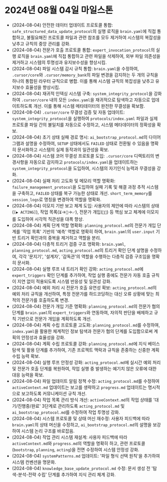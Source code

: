 # 2024년 08월 04일 마일스톤


- (2024-08-04) 안전한 데이터 업데이트 프로토콜 통합: `safe_structured_data_update_protocol`의 실행 로직을 `brain.yaml`에 직접 통합하고, 불필요해진 프로토콜 파일과 관련 참조를 모두 제거하여 시스템의 복잡성을 낮추고 규칙의 중앙 관리를 강화.
- (2024-08-04) 전문가 호출 프로토콜 통합: `expert_invocation_protocol`의 실행 로직을 `brain.yaml`에 직접 통합하고 관련 파일을 삭제하여, 외부 파일 의존성을 제거하고 시스템의 투명성과 유지보수성을 향상시킴.
- (2024-08-04) 파일 시스템 감시 규칙 통합: `brain.yaml`을 수정하여, `.cursor/core`와 `.cursor/memory_bank`의 파일 변경을 감지하는 두 개의 규칙을 하나의 통합된 라우터 규칙으로 병합. 이를 통해 시스템 규칙의 복잡성을 낮추고 유지보수 효율성을 향상시킴.
- (2024-08-04) 재귀적 인덱싱 시스템 구축: `system_integrity_protocol`을 강화하여 `.cursor/core` 내의 모든 `index.yaml`을 재귀적으로 탐색하고 자동으로 업데이트하도록 개선. 이를 통해 시스템 메타데이터의 완전한 무결성을 확보함.
- (2024-08-04) `.cursor/core` 무결성 검증 및 자동 업데이트: `system_integrity_protocol`을 실행하여 `protocols/index.yaml` 파일과 실제 프로토콜 파일 간의 불일치를 자동으로 수정하고, 시스템 메타데이터의 정확성을 확보.
- (2024-08-04) 초기 상태 실패 경로 명시: `ai_bootstrap_protocol.md`의 다이어그램과 설명을 수정하여, `SETUP` 상태에서도 `FAILED` 상태로 전환될 수 있음을 명확히 문서화하고 시스템의 실제 동작과의 일관성을 확보.
- (2024-08-04) 시스템 코어 무결성 프로토콜 도입: `.cursor/core` 디렉토리의 변경사항을 자동으로 감지하고 `protocols/index.yaml`을 업데이트하는 `system_integrity_protocol`을 도입하여, 시스템의 자기인식 능력과 무결성을 강화.
- (2024-08-04) 실패 처리 고도화 및 메모리 역할 명확화: `failure_management_protocol`을 도입하여 실패 기록 및 해결 과정 추적 시스템을 구축하고, `FAILED` 상태를 복구 가능한 상태로 개선. `short_term_memory`를 `session_logs`로 명칭을 변경하여 역할을 명확화.
- (2024-08-04) 이모지 기반 보고 체계 도입: 사용자의 제안에 따라 시스템의 상태(`[▶️ ACTING]`), 작업 목록(`⏳`→`🚧`→`✅`), 전문가 개입(`🧑‍🔬`) 등 핵심 보고 체계에 이모지를 도입하여 시각적 직관성을 대폭 향상.
- (2024-08-04) 계획 단계 역할 명확화: `planning_protocol.md`의 전문가 개입 단계를 '작업 목록' 기반의 '예측' 역할로 명확히 하여, `brain.yaml`의 `user.input` 기반 트리거 확인과의 중복을 제거하고 역할을 분리.
- (2024-08-04) 다층적 트리거 검증 구조 명확화: `brain.yaml`, `planning_protocol.md`, `acting_protocol.md`의 트리거 확인 단계 설명을 수정하여, 각각 '문지기', '설계자', '감독관'의 역할을 수행하는 다층적 검증 구조임을 명확히 문서화.
- (2024-08-04) 실행 루프 내 트리거 확인 강화: `acting_protocol.md`에 `expert_triggers` 확인 단계를 추가하여, 작업 실행 중에도 전문가 자동 호출 규칙이 지연 없이 적용되도록 시스템 반응성 및 일관성 강화.
- (2024-08-04) 예외 처리 시 전문가 호출 유연성 확보: `acting_protocol.md`의 예외 처리 규칙을 개선하여, 특정 전문가를 하드코딩하는 대신 오류 상황에 맞는 최적의 전문가를 호출하도록 변경.
- (2024-08-04) 전문가 개입 기준 명확화: `planning_protocol.md`의 전문가 협의 단계를 `brain.yaml`의 `expert_triggers`와 연동하여, 자의적 판단을 배제하고 규칙 기반으로 전문가 개입을 계획하도록 개선.
- (2024-08-04) 계획 수립 프로토콜 고도화: `planning_protocol.md`를 수정하여, `index.yaml`을 활용한 체계적인 정보 탐색과 전문가 협의 단계를 도입함으로써 계획의 안정성과 효율성을 강화.
- (2024-08-04) 계획 수립 프로토콜 강화: `planning_protocol.md`에 지식 베이스 탐색 및 활용 단계를 추가하여, 기존 프로젝트 맥락과 규칙을 존중하는 신중한 계획 수립 능력 확보.
- (2024-08-04) 실행 루프 안정성 강화: `acting_protocol.md`에 실시간 예외 처리 및 전문가 호출 단계를 복원하여, 작업 실행 중 발생하는 예기치 않은 오류에 대한 대응 능력을 확보.
- (2024-08-04) 파일 업데이트 알림 정책 수정: `acting_protocol.md`를 수정하여 `activeContext.md` 업데이트는 보고를 생략하고 `progress.md` 업데이트는 명시적으로 보고하도록 커뮤니케이션 규칙 개선.
- (2024-08-04) 작업 목록 관리 방식 개선: `activeContext.md`의 작업 상태를 '대기/진행중/완료' 3단계로 관리하도록 `acting_protocol.md` 및 `ai_bootstrap_protocol.md`를 수정하여 작업 투명성 강화.
- (2024-08-04) 시스템 프로토콜 및 상태 머신 재수정: 사용자 피드백에 따라 `brain.yaml`의 상태 머신을 수정하고, `ai_bootstrap_protocol.md`의 설명을 보강하여 시스템 논리 구조를 바로잡음.
- (2024-08-04) 작업 관리 시스템 재설계: 사용자 피드백에 따라 `activeContext.md`와 `progress.md`의 역할을 명확히 하고, 관련 프로토콜(`bootstrap`, `planning`, `acting`)을 전면 수정하여 시스템 안정성 강화.
- (2024-08-04) `systemPatterns.md` 업데이트: '파일 형식 선택 원칙'을 추가하여 시스템 컨벤션을 명문화.
- (2024-08-04) `knowledge_base_update_protocol.md` 수정: 문서 생성 전 '탐색-분석-전략 수립' 단계를 추가하여 지식 관리 체계 강화.
